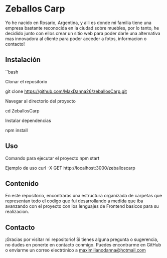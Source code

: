 # Zeballos Carp

Yo he nacido en Rosario, Argentina, y alli es donde mi familia tiene una empresa bastante reconocida en la ciudad sobre muebles, por lo tanto, he decidido junto con ellos crear un sitio web 
para poder darle una alternativa mas innovadora al cliente para poder acceder a fotos, informacion o contacto! 

## Instalación

``bash

Clonar el repositorio

git clone https://github.com/MaxDanna26/zeballosCarp.git

Navegar al directorio del proyecto

cd ZeballosCarp

Instalar dependencias

npm install

## Uso

Comando para ejecutar el proyecto
npm start

Ejemplo de uso
curl -X GET http://localhost:3000/zeballoscarp

## Contenido

En este repositorio, encontrarás una estructura organizada de carpetas que representan todo el codigo que fui desarrollando a medida que iba avanzando con el proyecto con los lenguajes de Frontend basicos para su realizacion.

## Contacto

¡Gracias por visitar mi repositorio! Si tienes alguna pregunta o sugerencia, no dudes en ponerte en contacto conmigo. Puedes encontrarme en GitHub o enviarme un correo electrónico a maximilianodanna@hotmail.com
